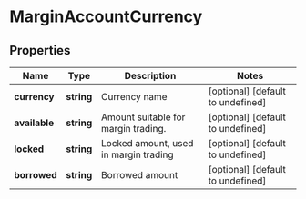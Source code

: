 # MarginAccountCurrency

## Properties

Name | Type | Description | Notes
------------ | ------------- | ------------- | -------------
**currency** | **string** | Currency name | [optional] [default to undefined]
**available** | **string** | Amount suitable for margin trading. | [optional] [default to undefined]
**locked** | **string** | Locked amount, used in margin trading | [optional] [default to undefined]
**borrowed** | **string** | Borrowed amount | [optional] [default to undefined]

